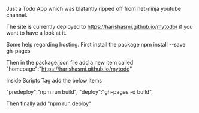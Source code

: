 Just a Todo App which was blatantly ripped off from net-ninja youtube channel.


The site is currently deployed to https://harishasmi.github.io/mytodo/ if you want to have a look at it.

Some help regarding hosting. First install the package npm install --save gh-pages

Then in the package.json file add a new item called "homepage":"https://harishasmi.github.io/mytodo"

Inside Scripts Tag add the below items


  "predeploy":"npm run build",
  "deploy":"gh-pages -d build",



Then finally add "npm run deploy"